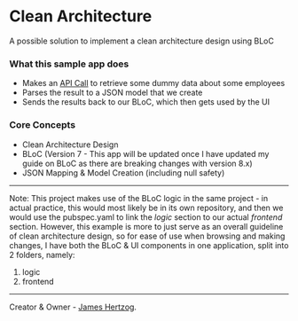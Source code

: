 # Clean Architecture
A possible solution to implement a clean architecture design using BLoC

### What this sample app does
* Makes an [API Call](http://dummy.restapiexample.com/api/v1/employees) to retrieve some dummy data about some employees
* Parses the result to a JSON model that we create
* Sends the results back to our BLoC, which then gets used by the UI

### Core Concepts
* Clean Architecture Design
* BLoC (Version 7 - This app will be updated once I have updated my guide on BLoC as there are breaking changes with version 8.x)
* JSON Mapping & Model Creation (including null safety)
---
Note: This project makes use of the BLoC logic in the same project - in actual practice, this would most likely be in
its own repository, and then we would use the pubspec.yaml to link the _logic_ section to our actual _frontend_ section. 
However, this example is more to just serve as an overall guideline of clean architecture design, so for
ease of use when browsing and making changes, I have both the BLoC & UI components in one application, split into 2
folders, namely:
1) logic
2) frontend
---

Creator & Owner - [James Hertzog](https://github.com/jbhertzog).
